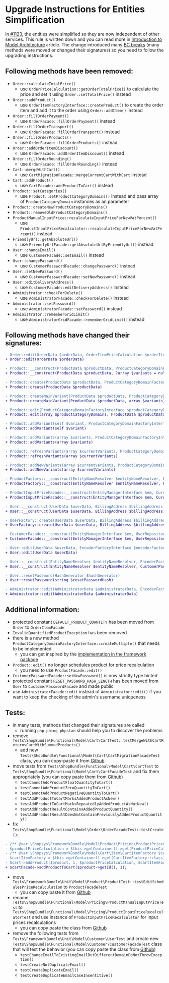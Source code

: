 # Upgrade Instructions for Entities Simplification

In [#1123](https://github.com/shopsys/shopsys/pull/1123), the entities were simplified so they are now independent of other services.
This rule is written down and you can read more in [Introduction to Model Architecture](/docs/model/introduction-to-model-architecture.md) article.
The change introduced many [BC breaks](/docs/contributing/backward-compatibility-promise.md) (many methods were moved or changed their signatures) so you need to follow the upgrading instructions.

## Following methods have been removed:
- `Order::calculateTotalPrice()`
    - use `OrderPriceCalculation::getOrderTotalPrice()` to calculate the price and set it using `Order::setTotalPrice()` instead
- `Order::addProduct()`
    - use `OrderItemFactoryInterface::createProduct()` to create the order item and add it to the order using `Order::addItem()` instead
- `Order::fillOrderPayment()`
    - use `OrderFacade::fillOrderPayment()` instead
- `Order::fillOrderTransport()`
    - use `OrderFacade::fillOrderTransport()` instead
- `Order::fillOrderProducts()`
    - use `OrderFacade::fillOrderProducts()` instead
- `Order::addOrderItemDiscount()`
    - use `OrderFacade::addOrderItemDiscount()` instead
- `Order::fillOrderRounding()`
    - use `OrderFacade::fillOrderRounding()` instead
- `Cart::mergeWithCart()`
    - use `CartMigrationFacade::mergeCurrentCartWithCart` instead
- `Cart::addProduct()`
    - use `CartFacade::addProductToCart()` instead
- `Product::setCategories()`
    - use `Product::setProductCategoryDomains()` instead and pass array of `ProductCategoryDomain` instances as an parameter
- `Product::createNewProductCategoryDomains()`
- `Product::removeOldProductCategoryDomains()`
- `ProductManualInputPrice::recalculateInputPriceForNewVatPercent()`
    - use `ProductInputPriceRecalculator::recalculateInputPriceForNewVatPercent()` instead
- `FriendlyUrl::getAbsoluteUrl()`
    - use `FriendlyUrlFacade::getAbsoluteUrlByFriendlyUrl()` instead
- `User::changeEmail()`
    - use `CustomerFacade::setEmail()` instead
- `User::changePassword()`
    - use `CustomerPasswordFacade::changePassword()` instead
- `User::setNewPassword()`
    - use `CustomerPasswordFacade::setNewPassword()` instead
- `User::editDeliveryAddress()`
    - use `CustomerFacade::editDeliveryAddress()` instead
- `Administrator::checkForDelete()`
    - use `AdministratorFacade::checkForDelete()` instead
- `Administrator::setPassword()`
    - use `AdministratorFacade::setPassword()` instead
- `Administrator::rememberGridLimit()`
    - use `AdministratorGridFacade::rememberGridLimit()` instead

## Following methods have changed their signatures:
```diff
- Order::edit(OrderData $orderData, OrderItemPriceCalculation $orderItemPriceCalculation,OrderItemFactoryInterface $orderItemFactory, OrderPriceCalculation $orderPriceCalculation)
+ Order::edit(OrderData $orderData)
```
```diff
- Product::__construct(ProductData $productData, ProductCategoryDomainFactoryInterface $productCategoryDomainFactory, ?array $variants = null)
+ Product::__construct(ProductData $productData, ?array $variants = null)
```
```diff
- Product::create(ProductData $productData, ProductCategoryDomainFactoryInterface $productCategoryDomainFactory)
+ Product::create(ProductData $productData)
```
```diff
- Product::createMainVariant(ProductData $productData, ProductCategoryDomainFactoryInterface $productCategoryDomainFactory, array $variants)
+ Product::createMainVariant(ProductData $productData, array $variants)
```
```diff
- Product::edit(ProductCategoryDomainFactoryInterface $productCategoryDomainFactory, array $productCategoryDomains, ProductData $productData, ProductPriceRecalculationScheduler $productPriceRecalculationScheduler)
+ Product::edit(array $productCategoryDomains, ProductData $productData)
```
```diff
- Product::addVariant(self $variant, ProductCategoryDomainFactoryInterface $productCategoryDomainFactory)
+ Product::addVariant(self $variant)
```
```diff
- Product::addVariants(array $variants, ProductCategoryDomainFactoryInterface $productCategoryDomainFactory)
+ Product::addVariants(array $variants)
```
```diff
- Product::refreshVariants(array $currentVariants, ProductCategoryDomainFactoryInterface $productCategoryDomainFactory)
+ Product::refreshVariants(array $currentVariants)
```
```diff
- Product::addNewVariants(array $currentVariants, ProductCategoryDomainFactoryInterface $productCategoryDomainFactory)
+ Product::addNewVariants(array $currentVariants)
```
```diff
- ProductFactory::__construct(EntityNameResolver $entityNameResolver, ProductAvailabilityCalculation $productAvailabilityCalculation, ProductCategoryDomainFactoryInterface $productCategoryDomainFactory)
+ ProductFactory::__construct(EntityNameResolver $entityNameResolver, ProductAvailabilityCalculation $productAvailabilityCalculation)
```
```diff
- ProductInputPriceFacade::__construct(EntityManagerInterface $em, CurrencyFacade $currencyFacade, PricingSetting $pricingSetting, ProductManualInputPriceRepository $productManualInputPriceRepository, PricingGroupFacade $pricingGroupFacade, ProductRepository $productRepository, BasePriceCalculation $basePriceCalculation, InputPriceCalculation $inputPriceCalculation)
+ ProductInputPriceFacade::__construct(EntityManagerInterface $em, CurrencyFacade $currencyFacade, PricingSetting $pricingSetting, ProductManualInputPriceRepository $productManualInputPriceRepository, PricingGroupFacade $pricingGroupFacade, ProductRepository $productRepository, ProductInputPriceRecalculator $productInputPriceRecalculator)
```
```diff
- User::__construct(UserData $userData, BillingAddress $billingAddress, ?DeliveryAddress $deliveryAddress, ?self $userByEmail)
+ User::__construct(UserData $userData, BillingAddress $billingAddress, ?DeliveryAddress $deliveryAddress)
```
```diff
- UserFactory::create(UserData $userData, BillingAddress $billingAddress, ?DeliveryAddress $deliveryAddress, ?User $userByEmail)
+ UserFactory::create(UserData $userData, BillingAddress $billingAddress, ?DeliveryAddress $deliveryAddress)
```
```diff
- CustomerFacade::__construct(EntityManagerInterface $em, UserRepository $userRepository, CustomerDataFactoryInterface $customerDataFactory, EncoderFactoryInterface $encoderFactory, CustomerMailFacade $customerMailFacade, BillingAddressFactoryInterface $billingAddressFactory, DeliveryAddressFactoryInterface $deliveryAddressFactory, BillingAddressDataFactoryInterface $billingAddressDataFactory, UserFactoryInterface $userFactory)
+ CustomerFacade::__construct(EntityManagerInterface $em, UserRepository $userRepository, CustomerDataFactoryInterface $customerDataFactory, CustomerMailFacade $customerMailFacade, BillingAddressFactoryInterface $billingAddressFactory, DeliveryAddressFactoryInterface $deliveryAddressFactory, BillingAddressDataFactoryInterface $billingAddressDataFactory, UserFactoryInterface $userFactory, CustomerPasswordFacade $customerPasswordFacade)
```
```diff
- User::edit(UserData $userData, EncoderFactoryInterface $encoderFactory)
+ User::edit(UserData $userData)
```
```diff
- User::__construct(EntityNameResolver $entityNameResolver, EncoderFactoryInterface $encoderFactory)
+ User::__construct(EntityNameResolver $entityNameResolver, CustomerPasswordFacade $customerPasswordFacade)
```
```diff
- User::resetPassword(HashGenerator $hashGenerator)
+ User::resetPassword(string $resetPasswordHash)
```
```diff
- Administrator::edit(AdministratorData $administratorData, EncoderFactoryInterface $encoderFactory, ?self $administratorByUserName)
+ Administrator::edit(AdministratorData $administratorData)
```

## Additional information:
- protected constant `DEFAULT_PRODUCT_QUANTITY` has been moved from `Order` to `OrderItemFacade`
- `InvalidQuantifiedProductException` has been removed
- there is a new method `ProductCategoryDomainFactoryInterface::createMultiple()` that needs to be implemented
    - you can get inspired by the [implementation in the framework package](https://github.com/shopsys/framework/blob/v8.0.0/src/Model/Product/ProductCategoryDomainFactory.php#L44)
- `Product::edit()` no longer schedules product for price recalculation
    - you need to use `ProductFacade::edit()`
- `CustomerPasswordFacade::setNewPassword()` is now strictly type hinted
- protected constant `RESET_PASSWORD_HASH_LENGTH` has been moved from `User` to `CustomerPasswordFacade` and made public
- use `AdministratorFacade::edit` instead of `Administrator::edit()` if you want to keep the checking of the admin's username uniqueness

## Tests:
- in many tests, methods that changed their signatures are called
    - running `php phing phpstan` should help you to discover the problems
- remove `Tests\ShopBundle\Functional\Model\Cart\CartTest::testMergeWithCartReturnsCartWithSummedProducts()`  
    - add new `Tests\ShopBundle\Functional\Model\Cart\CartMigrationFacadeTest` class, you can copy-paste it from [Github](https://github.com/shopsys/project-base/blob/v8.0.0/tests/ShopBundle/Functional/Model/Cart/CartMigrationFacadeTest.php)
- move tests from `Tests\ShopBundle\Functional\Model\Cart\CartTest` to `Tests\ShopBundle\Functional\Model\Cart\CartFacadeTest`
and fix them appropriately (you can copy paste them from [Github](https://github.com/shopsys/project-base/blob/v8.0.0/tests/ShopBundle/Functional/Model/Cart/CartFacadeTest.php))
    - `testCannotAddProductFloatQuantityToCart()`
    - `testCannotAddProductZeroQuantityToCart()`
    - `testCannotAddProductNegativeQuantityToCart()`
    - `testAddProductToCartMarksAddedProductAsNew()`
    - `testAddProductToCartMarksRepeatedlyAddedProductAsNotNew()`
    - `testAddProductResultContainsAddedProductQuantity()`
    - `testAddProductResultDoesNotContainPreviouslyAddedProductQuantity()`
- fix `Tests\ShopBundle\Functional\Model\Order\OrderFacadeTest::testCreate()`:
```diff
- /** @var \Shopsys\FrameworkBundle\Model\Product\Pricing\ProductPriceCalculationForUser $productPriceCalculation */
- $productPriceCalculation = $this->getContainer()->get(ProductPriceCalculationForUser::class);
- /** @var \Shopsys\FrameworkBundle\Model\Cart\Item\CartItemFactory $cartItemFactory */
- $cartItemFactory = $this->getContainer()->get(CartItemFactory::class);
- $cart->addProduct($product, 1, $productPriceCalculation, $cartItemFactory);
+ $cartFacade->addProductToCart($product->getId(), 1);
```
- move `Tests\FrameworkBundle\Unit\Model\Product\ProductTest::testEditSchedulesPriceRecalculation` to `ProductFacadeTest`
    - you can copy paste it from [Github](https://github.com/shopsys/project-base/blob/v8.0.0/tests/ShopBundle/Functional/Model/Product/ProductFacadeTest.php#L133)
- rename `Tests\ShopBundle\Functional\Model\Pricing\ProductManualInputPriceTest` to `Tests\ShopBundle\Functional\Model\Pricing\ProductInputPriceRecalculatorTest` and use instance of `ProductInputPriceRecalculator` for input prices recalculations
    - you can copy paste the class from [Github](https://github.com/shopsys/project-base/blob/v8.0.0/tests/ShopBundle/Functional/Model/Pricing/ProductInputPriceRecalculatorTest.php)
- remove the following tests from `Tests\FrameworkBundle\Unit\Model\Customer\UserTest` and create new `Tests\ShopBundle\Functional\Model\Customer\CustomerFacadeTest` class that will test the behavior
(you can copy paste the class from [Github](https://github.com/shopsys/project-base/blob/v8.0.0/tests/ShopBundle/Functional/Model/Customer/CustomerFacadeTest.php))
    - `testChangeEmailToExistingEmailButDifferentDomainDoNotThrowException()`
    - `testCreateNotDuplicateEmail()`
    - `testCreateDuplicateEmail()`
    - `testCreateDuplicateEmailCaseInsentitive()`
